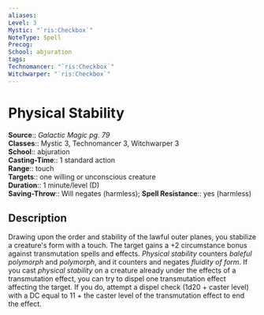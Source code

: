 ```yaml
---
aliases: 
Level: 3
Mystic: "`ris:Checkbox`"
NoteType: Spell
Precog: 
School: abjuration 
tags: 
Technomancer: "`ris:Checkbox`"
Witchwarper: "`ris:Checkbox`"
---
```


# Physical Stability

**Source**:: _Galactic Magic pg. 79_  
**Classes**:: Mystic 3, Technomancer 3, Witchwarper 3  
**School**:: abjuration  
**Casting-Time**:: 1 standard action  
**Range**:: touch  
**Targets**:: one willing or unconscious creature  
**Duration**:: 1 minute/level (D)  
**Saving-Throw**:: Will negates (harmless);
**Spell Resistance**:: yes (harmless)

## Description

Drawing upon the order and stability of the lawful outer planes, you stabilize a creature's form with a touch. The target gains a +2 circumstance bonus against transmutation spells and effects. _Physical stability_ counters _baleful polymorph_ and _polymorph_, and it counters and negates _fluidity of form_. If you cast _physical stability_ on a creature already under the effects of a transmutation effect, you can try to dispel one transmutation effect affecting the target. If you do, attempt a dispel check (1d20 + caster level) with a DC equal to 11 + the caster level of the transmutation effect to end the effect.
